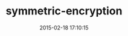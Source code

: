 ---
layout: post
title:  "symmetric-encryption"
repo:   "reidmorrison/symmetric-encryption"
date:   2015-02-18 17:10:15
gemurl: https://github.com/reidmorrison/symmetric-encryption
---